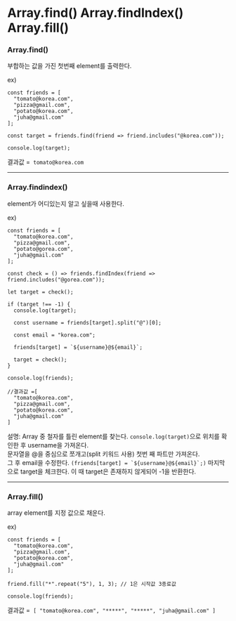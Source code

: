 # Array.find() Array.findIndex() Array.fill() 

### Array.find()
부합하는 값을 가진 첫번째 element를 출력한다. 

ex)
```
const friends = [
  "tomato@korea.com",
  "pizza@gmail.com",
  "potato@korea.com",
  "juha@gmail.com"
];

const target = friends.find(friend => friend.includes("@korea.com"));

console.log(target);
```
결과값 =``` tomato@korea.com```

----------------------------------------------------------
### Array.findindex()

element가 어디있는지 알고 싶을때 사용한다.

ex)
```
const friends = [
  "tomato@korea.com",
  "pizza@gmail.com",
  "potato@gorea.com",
  "juha@gmail.com"
];

const check = () => friends.findIndex(friend => friend.includes("@gorea.com"));

let target = check();

if (target !== -1) {
  console.log(target);

  const username = friends[target].split("@")[0];

  const email = "korea.com";

  friends[target] = `${username}@${email}`;

  target = check();
}

console.log(friends);

//결과값 =[
  "tomato@korea.com",
  "pizza@gmail.com",
  "potato@korea.com",
  "juha@gmail.com"
]
```
설명: Array 중 철자를 틀린 element를 찾는다. ```console.log(target)```으로 위치를 확인한 후 username을 가져온다.<br>
문자열을 @을 중심으로 쪼개고(split 키워드 사용) 첫번 째 파트만 가져온다.<br>
그 후 email을 수정한다. ```(friends[target] = `${username}@${email}`;)``` 마지막으로 target을 체크한다. 이 때 target은 존재하지 않게되어 -1을 반환한다.

-----------------------------------------------------------
### Array.fill()

array element를 지정 값으로 채운다.

ex)
```
const friends = [
  "tomato@korea.com",
  "pizza@gmail.com",
  "potato@korea.com",
  "juha@gmail.com"
];

friend.fill("*".repeat("5"), 1, 3); // 1은 시작값 3종료값

console.log(friends);

```
결과값 =``` [
  "tomato@korea.com",
  "*****",
  "*****",
  "juha@gmail.com"
]```
